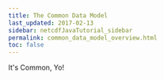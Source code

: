 ```yaml
---
title: The Common Data Model
last_updated: 2017-02-13
sidebar: netcdfJavaTutorial_sidebar 
permalink: common_data_model_overview.html
toc: false
---
```


It's Common, Yo!
